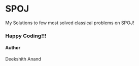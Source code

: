 # SPOJ
My Solutions to few most solved classical problems on SPOJ!

### Happy Coding!!!

#### Author
Deekshith Anand
